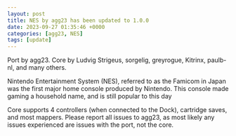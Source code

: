 ```yaml
---
layout: post
title: NES by agg23 has been updated to 1.0.0
date: 2023-09-27 01:35:46 +0000
categories: [agg23, NES]
tags: [update]
---
```

Port by agg23. Core by Ludvig Strigeus, sorgelig, greyrogue, Kitrinx, paulb-nl, and many others.

Nintendo Entertainment System (NES), referred to as the Famicom in Japan was the first major home console produced by Nintendo. This console made gaming a household name, and is still popular to this day

Core supports 4 controllers (when connected to the Dock), cartridge saves, and most mappers. Please report all issues to agg23, as most likely any issues experienced are issues with the port, not the core.
